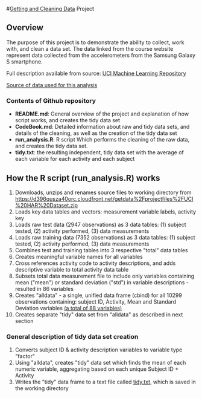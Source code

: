#[Getting and Cleaning Data](https://www.coursera.org/course/getdata) Project

## Overview
The purpose of this project is to demonstrate the ability to collect, work with, and clean a data set.
The data linked from the course website represent data collected from the accelerometers from the 
Samsung Galaxy S smartphone. 

Full description available from source: [UCI Machine Learning Repository](http://archive.ics.uci.edu/ml/datasets/Human+Activity+Recognition+Using+Smartphones)<p>

[Source of data used for this analysis](https://d396qusza40orc.cloudfront.net/getdata%2Fprojectfiles%2FUCI%20HAR%20Dataset.zip)

### Contents of Github repository
* __README.md__: General overview of the project and explanation of how script works, and creates the tidy data set
* __CodeBook.md__: Detailed information about raw and tidy data sets, and details of the cleaning, as well as the creation of the tidy data set
* __run_analysis.R__: R script Which performs the cleaning of the raw data, and creates the tidy data set.
* __tidy.txt__: the resulting independent, tidy data set with the average of each variable for each activity and each subject

## How the R script (run_analysis.R) works
1.  Downloads, unzips and renames source files to working directory from https://d396qusza40orc.cloudfront.net/getdata%2Fprojectfiles%2FUCI%20HAR%20Dataset.zip
2.  Loads key data tables and vectors:  measurement variable labels, activity key 
3.  Loads raw test data (2947 observations) as 3 data tables: (1) subject tested, (2) activity performed, (3) data measurements 
4.  Loads raw training data (7352 observations) as 3 data tables: (1) subject tested, (2) activity performed, (3) data measurements 
5.  Combines test and training tables into 3 respective "total" data tables
5.  Creates meaningful variable names for all variables
6.  Cross references activity code to activity descriptions, and adds descriptive variable to total activity data table
7.  Subsets total data measurement file to include only variables containing  mean ("mean") or standard deviation ("std") in variable descriptions - resulted in 86 variables
8.  Creates "alldata" - a single, unified data frame (cbind) for all 10299 observations containing:  subject ID, Activity, Mean and Standard Deviation variables <u>(a total of 88 variables)</u>
9.  Creates separate "tidy" data set from "alldata" as described in next section

### General description of tidy data set creation

1. Converts subject ID & activity description variables to variable type "factor"
2. Using "alldata", creates "tidy" data set which finds the mean of each numeric variable, aggregating based on each unique Subject ID + Activity
3. Writes the "tidy" data frame to a text file called <u>tidy.txt</u>, which is saved in the working directory  